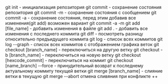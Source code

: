 
git init - инициализация репозитория
git commit - сохранение состояния репозитория
git commit -m - сохранение состояния с сообщением
git commit -a - сохранение состояния, перед этим добавив все изменения(git add)
возможен вариант git commit -a -m
git add [file_name] - добавить изменения в файле
git add . - добавить все изменения с последнего коммита
git diff - посмотреть разницу относительно предъидущего коммита
git log - список всех коммитов
git log --graph - список всех коммитов с отображением графика веток
git checkout [branch_name] - переключиться на другую ветку
git checkout -b [branch_name] - переключиться на новую ветку
git checkout [hexcode_commit] - переключиться на коммит
git checkout [name_branch] --force - принудительный возврат к последнему актуальному коммиту текущей ветки
git merge [branch_name] - слияние ветки в текущую
git merge --abort отмена сливяния при конфликте
++
